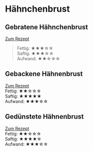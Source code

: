 # Hähnchenbrust

## Gebratene Hähnchenbrust
[Zum Rezept](Gebratene_Haehnchenbrust.md)
> Fettig:  ★★★☆☆\
> Saftig:  ★★★☆☆\
> Aufwand: ★★☆☆☆

## Gebackene Hähnenbrust
[Zum Rezept](Gebackene_Haehnchenbrust.md)\
Fettig:  ★★☆☆☆\
Saftig:  ★★★★★\
Aufwand: ★★★☆☆

## Gedünstete Hähnenbrust
[Zum Rezept](Geduenstete_Haehnchenbrust.md)\
Fettig:  ★★☆☆☆\
Saftig:  ★★★★☆\
Aufwand: ★★★☆☆


